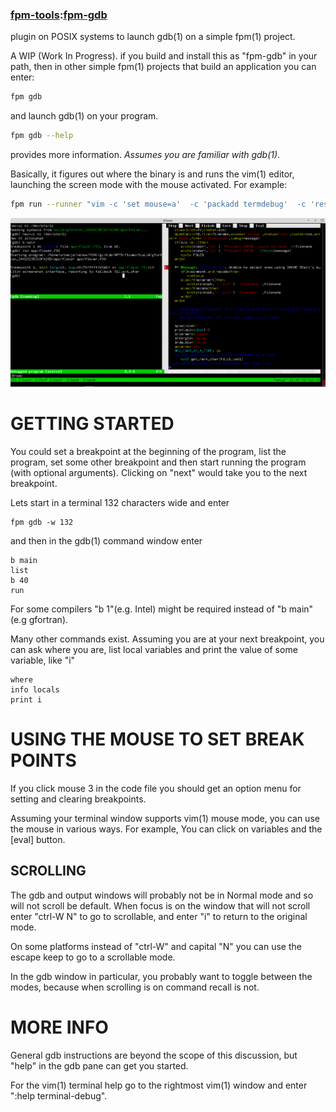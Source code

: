### [fpm-tools](https://github.com/search?q="fpm-tools"%20in:topic%20language:fortran):[fpm-gdb](https://urbanjost.github.io/fpm-gdb/fpm-gdb.1.html)

plugin on POSIX systems to launch gdb(1) on a simple fpm(1) project.

A WIP (Work In Progress).
if you build 
and install this as "fpm-gdb" in your path, then in other simple fpm(1)
projects that build an application you can enter:

```bash
fpm gdb
```
and launch gdb(1) on your program. 

```bash
fpm gdb --help
```
provides more information. *Assumes you are familiar with gdb(1)*.

Basically, it figures out where the binary is and runs the vim(1)
editor, launching the screen mode with the mouse activated. For example:
```bash
fpm run --runner "vim -c 'set mouse=a'  -c 'packadd termdebug'  -c 'resize +10'  -c 'Termdebug build/gfortran_2A42023B310FA28D/app/fpm-gdb' app*.f90"
```
![gdb](docs/images/fpm-gdb.gif)

# GETTING STARTED
You could set a breakpoint at the beginning of the program, list the
program, set some other breakpoint and then start running the program
(with optional arguments).  Clicking on "next" would take you to the
next breakpoint.

Lets start in a terminal 132 characters wide and enter
```text
fpm gdb -w 132
```
and then in the gdb(1) command window enter
```text
b main
list
b 40
run  
```
For some compilers "b 1"(e.g. Intel) might be required instead of "b
main"(e.g gfortran).

Many other commands exist.  Assuming you are at your next breakpoint,
you can ask where you are, list local variables and print the value of
some variable, like "i"
```text
where
info locals
print i
```
# USING THE MOUSE TO SET BREAK POINTS
If you click mouse 3 in the code file you should get an option menu for
setting and clearing breakpoints.

Assuming your terminal window supports vim(1) mouse mode, you can use the
mouse in various ways. For example, You can click on variables and the
[eval] button.

## SCROLLING
The gdb and output windows will probably not be in Normal mode and so
will not scroll be default. When focus is on the window that will not
scroll enter "ctrl-W N" to go to scrollable, and enter "i" to return
to the original mode.

On some platforms instead of "ctrl-W" and capital "N" you can use the
escape keep to go to a scrollable mode.

In the gdb window in particular, you probably want to toggle between
the modes, because when scrolling is on command recall is not.
# MORE INFO
General gdb instructions are beyond the scope of this discussion, but
"help" in the gdb pane can get you started.

For the vim(1) terminal help go to the rightmost vim(1) window and enter
":help terminal-debug".
